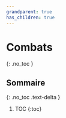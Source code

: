 ```yaml
---
grandparent: true
has_children: true
---
```


# Combats
{: .no_toc }

## Sommaire
{: .no_toc .text-delta }

1. TOC
{:toc}
